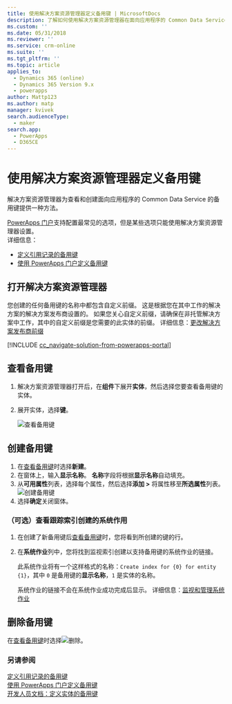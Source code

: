 ```yaml
---
title: 使用解决方案资源管理器定义备用键 | MicrosoftDocs
description: 了解如何使用解决方案资源管理器在面向应用程序的 Common Data Service 中定义可用于引用记录的备用键
ms.custom: ''
ms.date: 05/31/2018
ms.reviewer: ''
ms.service: crm-online
ms.suite: ''
ms.tgt_pltfrm: ''
ms.topic: article
applies_to:
  - Dynamics 365 (online)
  - Dynamics 365 Version 9.x
  - powerapps
author: Mattp123
ms.author: matp
manager: kvivek
search.audienceType:
  - maker
search.app:
  - PowerApps
  - D365CE
---
```

# <a name="define-alternate-keys-using-solution-explorer"></a>使用解决方案资源管理器定义备用键

解决方案资源管理器为查看和创建面向应用程序的 Common Data Service 的备用键提供一种方法。

[PowerApps 门户](https://web.powerapps.com/?utm_source=padocs&utm_medium=linkinadoc&utm_campaign=referralsfromdoc)支持配置最常见的选项，但是某些选项只能使用解决方案资源管理器设置。 <br />详细信息： 
- [定义引用记录的备用键](define-alternate-keys-reference-records.md)<br />
- [使用 PowerApps 门户定义备用键](define-alternate-keys-portal.md)

## <a name="open-solution-explorer"></a>打开解决方案资源管理器

您创建的任何备用键的名称中都包含自定义前缀。 这是根据您在其中工作的解决方案的解决方案发布商设置的。 如果您关心自定义前缀，请确保在非托管解决方案中工作，其中的自定义前缀是您需要的此实体的前缀。 详细信息：[更改解决方案发布商前缀](change-solution-publisher-prefix.md) 

[!INCLUDE [cc_navigate-solution-from-powerapps-portal](../../includes/cc_navigate-solution-from-powerapps-portal.md)]

## <a name="view-alternate-keys"></a>查看备用键

1. 解决方案资源管理器打开后，在**组件**下展开**实体**，然后选择您要查看备用键的实体。
2. 展开实体，选择**键**。

    ![查看备用键](media/view-alternate-keys-solution-explorer.png)

## <a name="create-an-alternate-key"></a>创建备用键

1. 在[查看备用键](#view-alternate-keys)时选择**新建**。
1. 在窗体上，输入**显示名称**。 **名称**字段将根据**显示名称**自动填充。 
2. 从**可用属性**列表，选择每个属性，然后选择**添加 >** 将属性移至**所选属性**列表。
    ![创建备用键](media/create-alternate-key-solution-explorer.png)
1. 选择**确定**关闭窗体。

### <a name="optional-view-the-system-job-tracking-creation-of-indexes"></a>（可选）查看跟踪索引创建的系统作用
1. 在创建了新备用键后[查看备用键](#view-alternate-keys)时，您将看到所创建的键的行。
2. 在**系统作业**列中，您将找到监视索引创建以支持备用键的系统作业的链接。 
    
    此系统作业将有一个这样格式的名称：`Create index for {0} for entity {1}`，其中 `0` 是备用键的**显示名称**，`1` 是实体的名称。

    系统作业的链接不会在系统作业成功完成后显示。 详细信息：[监视和管理系统作业](/dynamics365/customer-engagement/admin/monitor-manage-system-jobs)


## <a name="delete-an-alternate-key"></a>删除备用键

在[查看备用键](#view-alternate-keys)时选择![删除](media/delete.gif)。

### <a name="see-also"></a>另请参阅

[定义引用记录的备用键](define-alternate-keys-reference-records.md)<br />
[使用 PowerApps 门户定义备用键](define-alternate-keys-portal.md)<br />
[开发人员文档：定义实体的备用键](/dynamics365/customer-engagement/developer/define-alternate-keys-entity)

